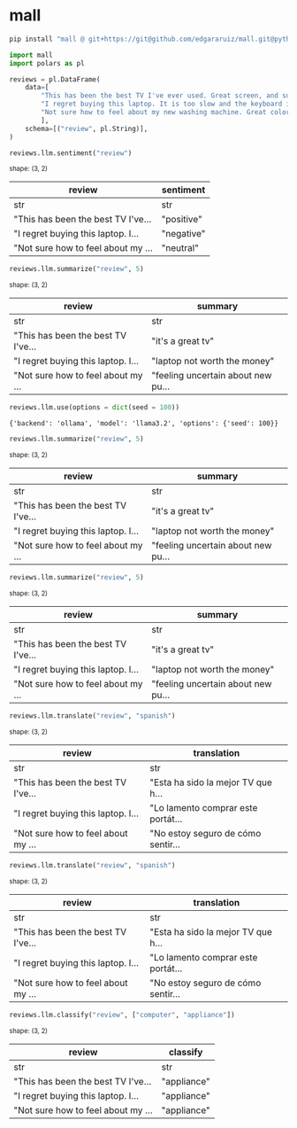 

# mall

``` python
pip install "mall @ git+https://git@github.com/edgararuiz/mall.git@python#subdirectory=python"
```

``` python
import mall 
import polars as pl

reviews = pl.DataFrame(
    data=[
        "This has been the best TV I've ever used. Great screen, and sound.", 
        "I regret buying this laptop. It is too slow and the keyboard is too noisy",
        "Not sure how to feel about my new washing machine. Great color, but hard to figure"
        ],
    schema=[("review", pl.String)],
)
```

``` python
reviews.llm.sentiment("review")
```

<small>shape: (3, 2)</small>

| review                           | sentiment  |
|----------------------------------|------------|
| str                              | str        |
| "This has been the best TV I've… | "positive" |
| "I regret buying this laptop. I… | "negative" |
| "Not sure how to feel about my … | "neutral"  |

``` python
reviews.llm.summarize("review", 5)
```

<small>shape: (3, 2)</small>

| review                           | summary                          |
|----------------------------------|----------------------------------|
| str                              | str                              |
| "This has been the best TV I've… | "it's a great tv"                |
| "I regret buying this laptop. I… | "laptop not worth the money"     |
| "Not sure how to feel about my … | "feeling uncertain about new pu… |

``` python
reviews.llm.use(options = dict(seed = 100))
```

    {'backend': 'ollama', 'model': 'llama3.2', 'options': {'seed': 100}}

``` python
reviews.llm.summarize("review", 5)
```

<small>shape: (3, 2)</small>

| review                           | summary                          |
|----------------------------------|----------------------------------|
| str                              | str                              |
| "This has been the best TV I've… | "it's a great tv"                |
| "I regret buying this laptop. I… | "laptop not worth the money"     |
| "Not sure how to feel about my … | "feeling uncertain about new pu… |

``` python
reviews.llm.summarize("review", 5)
```

<small>shape: (3, 2)</small>

| review                           | summary                          |
|----------------------------------|----------------------------------|
| str                              | str                              |
| "This has been the best TV I've… | "it's a great tv"                |
| "I regret buying this laptop. I… | "laptop not worth the money"     |
| "Not sure how to feel about my … | "feeling uncertain about new pu… |

``` python
reviews.llm.translate("review", "spanish")
```

<small>shape: (3, 2)</small>

| review                           | translation                      |
|----------------------------------|----------------------------------|
| str                              | str                              |
| "This has been the best TV I've… | "Esta ha sido la mejor TV que h… |
| "I regret buying this laptop. I… | "Lo lamento comprar este portát… |
| "Not sure how to feel about my … | "No estoy seguro de cómo sentir… |

``` python
reviews.llm.translate("review", "spanish")
```

<small>shape: (3, 2)</small>

| review                           | translation                      |
|----------------------------------|----------------------------------|
| str                              | str                              |
| "This has been the best TV I've… | "Esta ha sido la mejor TV que h… |
| "I regret buying this laptop. I… | "Lo lamento comprar este portát… |
| "Not sure how to feel about my … | "No estoy seguro de cómo sentir… |

``` python
reviews.llm.classify("review", ["computer", "appliance"])
```

<small>shape: (3, 2)</small>

| review                           | classify    |
|----------------------------------|-------------|
| str                              | str         |
| "This has been the best TV I've… | "appliance" |
| "I regret buying this laptop. I… | "appliance" |
| "Not sure how to feel about my … | "appliance" |

